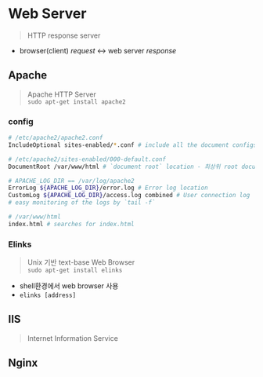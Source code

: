 # Web Server
> HTTP response server
* browser(client) *request* &harr; web server *response*

## Apache
> Apache HTTP Server\
> `sudo apt-get install apache2`
### config
```bash
# /etc/apache2/apache2.conf
IncludeOptional sites-enabled/*.conf # include all the document configs
```
```bash
# /etc/apache2/sites-enabled/000-default.conf
DocumentRoot /var/www/html # `document root` location - 최상위 root document

# APACHE_LOG_DIR == /var/log/apache2 
ErrorLog ${APACHE_LOG_DIR}/error.log # Error log location
CustomLog ${APACHE_LOG_DIR}/access.log combined # User connection log
# easy monitoring of the logs by `tail -f`
``` 
```bash
# /var/www/html
index.html # searches for index.html
```

### Elinks
> Unix 기반 text-base Web Browser\
> `sudo apt-get install elinks`
* shell환경에서 web browser 사용
* `elinks [address]`


## IIS
> Internet Information Service


## Nginx
